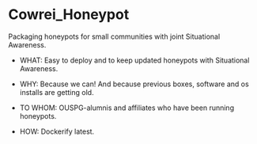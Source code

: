 # Cowrei_Honeypot
Packaging honeypots for small communities with joint Situational Awareness.

- WHAT: Easy to deploy and to keep updated honeypots with Situational Awareness.
* WHY: Because we can! And because previous boxes, software and os installs are getting old.
- TO WHOM: OUSPG-alumnis and affiliates who have been running honeypots.
+ HOW: Dockerify latest.
